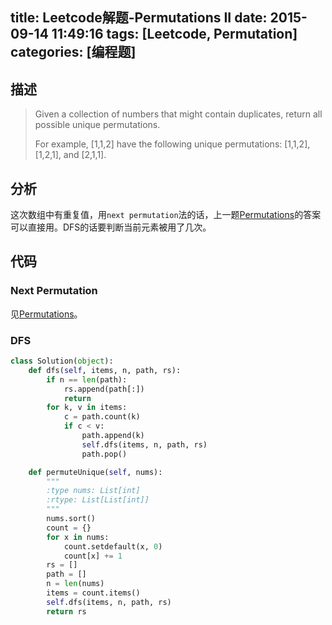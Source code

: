 title: Leetcode解题-Permutations II
date: 2015-09-14 11:49:16
tags: [Leetcode, Permutation]
categories: [编程题]
---

## 描述
> Given a collection of numbers that might contain duplicates, return all possible unique permutations.
>
> For example,
> [1,1,2] have the following unique permutations:
> [1,1,2], [1,2,1], and [2,1,1].

## 分析
这次数组中有重复值，用`next permutation`法的话，上一题[Permutations][1]的答案可以直接用。DFS的话要判断当前元素被用了几次。

## 代码
### Next Permutation
见[Permutations][1]。

### DFS
```python
class Solution(object):
    def dfs(self, items, n, path, rs):
        if n == len(path):
            rs.append(path[:])
            return
        for k, v in items:
            c = path.count(k)
            if c < v:
                path.append(k)
                self.dfs(items, n, path, rs)
                path.pop()

    def permuteUnique(self, nums):
        """
        :type nums: List[int]
        :rtype: List[List[int]]
        """
        nums.sort()
        count = {}
        for x in nums:
            count.setdefault(x, 0)
            count[x] += 1
        rs = []
        path = []
        n = len(nums)
        items = count.items()
        self.dfs(items, n, path, rs)
        return rs
```


[1]: /2015/09/14/permutations/
